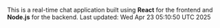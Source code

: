 This is a real-time chat application built using **React** for the frontend and **Node.js** for the backend.
Last updated: Wed Apr 23 05:10:50 UTC 2025
